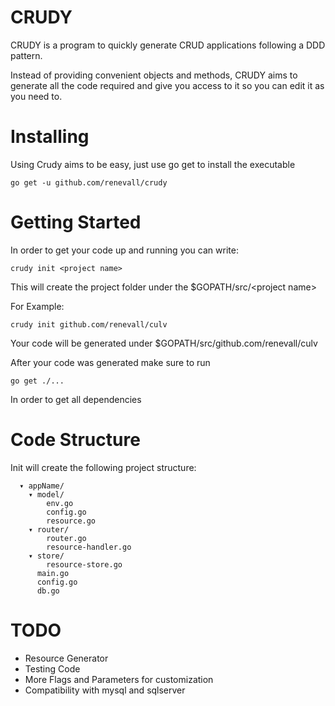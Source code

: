 # CRUDY

CRUDY is a program to quickly generate CRUD applications following a DDD pattern.

Instead of providing convenient objects and methods, CRUDY aims to generate all the code required and give you access to it so you can edit it as you need to.

# Installing

Using Crudy aims to be easy, just use go get to install the executable

    go get -u github.com/renevall/crudy

# Getting Started

In order to get your code up and running you can write:

    crudy init <project name>

This will create the project folder under the $GOPATH/src/\<project name>

For Example:

    crudy init github.com/renevall/culv

Your code will be generated under $GOPATH/src/github.com/renevall/culv

After your code was generated make sure to run

    go get ./...

In order to get all dependencies

# Code Structure

Init will create the following project structure:

```
  ▾ appName/
    ▾ model/
        env.go
        config.go
        resource.go
    ▾ router/
        router.go
        resource-handler.go
    ▾ store/
        resource-store.go
      main.go
      config.go
      db.go
```

# TODO

- Resource Generator
- Testing Code
- More Flags and Parameters for customization
- Compatibility with mysql and sqlserver
